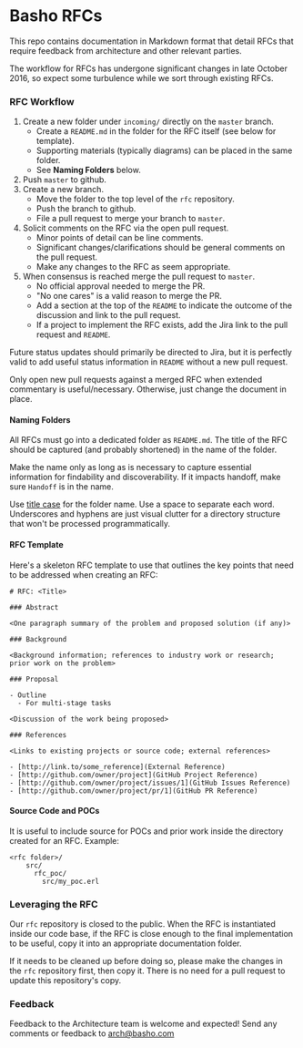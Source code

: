 # Basho RFCs

This repo contains documentation in Markdown format that detail RFCs
that require feedback from architecture and other relevant parties.

The workflow for RFCs has undergone significant changes in late
October 2016, so expect some turbulence while we sort through existing
RFCs.

### RFC Workflow

1. Create a new folder under `incoming/` directly on the `master` branch.
    * Create a `README.md` in the folder for the RFC itself (see below for template).
    * Supporting materials (typically diagrams) can be placed in the same folder.
    * See **Naming Folders** below.
2. Push `master` to github.
3. Create a new branch.
    * Move the folder to the top level of the `rfc` repository.
    * Push the branch to github.
    * File a pull request to merge your branch to `master`.
4. Solicit comments on the RFC via the open pull request.
    * Minor points of detail can be line comments.
    * Significant changes/clarifications should be general comments on the pull request.
    * Make any changes to the RFC as seem appropriate.
5. When consensus is reached merge the pull request to `master`.
    * No official approval needed to merge the PR.
    * "No one cares" is a valid reason to merge the PR.
    * Add a section at the top of the `README` to indicate the outcome of the discussion and link to the pull request.
    * If a project to implement the RFC exists, add the Jira link to the pull request and `README`.

Future status updates should primarily be directed to Jira, but it is
perfectly valid to add useful status information in `README` without a
new pull request.

Only open new pull requests against a merged RFC when extended
commentary is useful/necessary. Otherwise, just change the document in
place.

#### Naming Folders

All RFCs must go into a dedicated folder as `README.md`. The title of
the RFC should be captured (and probably shortened) in the name of the
folder.

Make the name only as long as is necessary to capture essential
information for findability and discoverability. If it impacts
handoff, make sure `Handoff` is in the name.

Use [title case](http://www.titlecapitalization.com) for the folder
name. Use a space to separate each word. Underscores and hyphens are
just visual clutter for a directory structure that won't be processed
programmatically.

#### RFC Template

Here's a skeleton RFC template to use that outlines the key points
that need to be addressed when creating an RFC:

```
# RFC: <Title>

### Abstract

<One paragraph summary of the problem and proposed solution (if any)>

### Background

<Background information; references to industry work or research; prior work on the problem>

### Proposal

- Outline
  - For multi-stage tasks

<Discussion of the work being proposed>

### References

<Links to existing projects or source code; external references>

- [http://link.to/some_reference](External Reference)
- [http://github.com/owner/project](GitHub Project Reference)
- [http://github.com/owner/project/issues/1](GitHub Issues Reference)
- [http://github.com/owner/project/pr/1](GitHub PR Reference)
```

#### Source Code and POCs

It is useful to include source for POCs and prior work inside the directory created for an RFC. Example:

```
<rfc folder>/
    src/
      rfc_poc/
        src/my_poc.erl
```

### Leveraging the RFC

Our `rfc` repository is closed to the public. When the RFC is
instantiated inside our code base, if the RFC is close enough to the
final implementation to be useful, copy it into an appropriate
documentation folder.

If it needs to be cleaned up before doing so, please make the changes
in the `rfc` repository first, then copy it. There is no need for a
pull request to update this repository's copy.

### Feedback

Feedback to the Architecture team is welcome and expected! Send any comments or feedback to [arch@basho.com](mailto:arch@basho.com)
